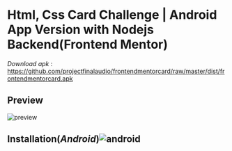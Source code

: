 # Html, Css Card Challenge | Android App Version with Nodejs Backend(Frontend Mentor)

*Download apk* : https://github.com/projectfinalaudio/frontendmentorcard/raw/master/dist/frontendmentorcard.apk

## Preview

![preview](https://github.com/projectfinalaudio/frontendmentorcard/blob/master/previews/preview.png?raw=true)

## Installation(*Android*)![android]()


